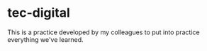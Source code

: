 # tec-digital
This is a practice developed by my colleagues to put into practice everything we've learned.
